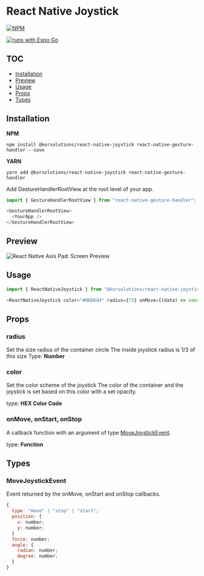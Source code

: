 # React Native Joystick

[![NPM](https://nodei.co/npm/@korsolutions/react-native-joystick.png)](https://nodei.co/npm/@korsolutions/react-native-joystick)

[![runs with Expo Go](https://img.shields.io/badge/Runs%20with%20Expo%20Go-4630EB.svg?style=flat-square&logo=EXPO&labelColor=f3f3f3&logoColor=000)](https://expo.io/client)

## TOC

- [Installation](#installation)
- [Preview](#preview)
- [Usage](#usage)
- [Props](#props)
- [Types](#types)

## Installation

**NPM**

```shell
npm install @korsolutions/react-native-joystick react-native-gesture-handler --save
```

**YARN**

```shell
yarn add @korsolutions/react-native-joystick react-native-gesture-handler
```

Add GestureHandlerRootView at the root level of your app.
```js
import { GestureHandlerRootView } from "react-native-gesture-handler";

<GestureHandlerRootView>
  <YourApp />
</GestureHandlerRootView>
```

## Preview

![React Native Axis Pad: Screen Preview](./assets/preview.gif)

## Usage

```js
import { ReactNativeJoystick } from "@korsolutions/react-native-joystick";
```

```js
<ReactNativeJoystick color="#06b6d4" radius={75} onMove={(data) => console.log(data)} />
```

## Props

### radius

Set the size radius of the container circle
The inside joystick radius is 1/3 of this size
Type: **Number**

### color

Set the color scheme of the joystick
The color of the container and the joystick is set based on this color with a set opacity.

type: **HEX Color Code**

### onMove, onStart, onStop

A callback function with an argument of type [MoveJoystickEvent](#MoveJoystickEvent).

type: **Function**

## Types

### MoveJoystickEvent

Event returned by the onMove, onStart and onStop callbacks.

```js
{
  type: "move" | "stop" | "start";
  position: {
    x: number;
    y: number;
  }
  force: number;
  angle: {
    radian: number;
    degree: number;
  }
}
```
